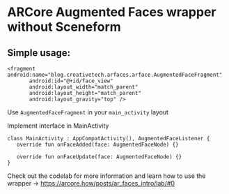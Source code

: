 # ARCore Augmented Faces wrapper without Sceneform



## Simple usage:

```
<fragment android:name="blog.creativetech.arfaces.arface.AugmentedFaceFragment"
       android:id="@+id/face_view"
       android:layout_width="match_parent"
       android:layout_height="match_parent"
       android:layout_gravity="top" />
```
Use `AugmentedFaceFragment` in your `main_activity` layout

Implement interface in MainActivity

```
class MainActivity : AppCompatActivity(), AugmentedFaceListener {
   override fun onFaceAdded(face: AugmentedFaceNode) {}

   override fun onFaceUpdate(face: AugmentedFaceNode) {}
}
```
Check out the codelab for more information and learn how to use the wrapper -> https://arcore.how/posts/ar_faces_intro/lab/#0 
